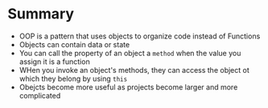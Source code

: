 # Summary
- OOP is a pattern that uses objects to organize code instead of Functions
- Objects can contain data or state
- You can call the property of an object a `method` when the value you assign it is a function
- WHen you invoke an object's methods, they can access the object ot which they belong by using `this`
- Obejcts become more useful as projects become larger and more complicated
